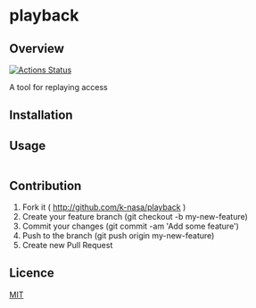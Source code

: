 # playback

## Overview

[![Actions Status](https://github.com/k-nasa/playback/workflows/CI/badge.svg)](https://github.com/k-nasa/playback/actions)

A tool for replaying access

## Installation


## Usage

```
```

## Contribution

1. Fork it ( http://github.com/k-nasa/playback )
2. Create your feature branch (git checkout -b my-new-feature)
3. Commit your changes (git commit -am 'Add some feature')
4. Push to the branch (git push origin my-new-feature)
5. Create new Pull Request

## Licence

[MIT](LICENCE)
